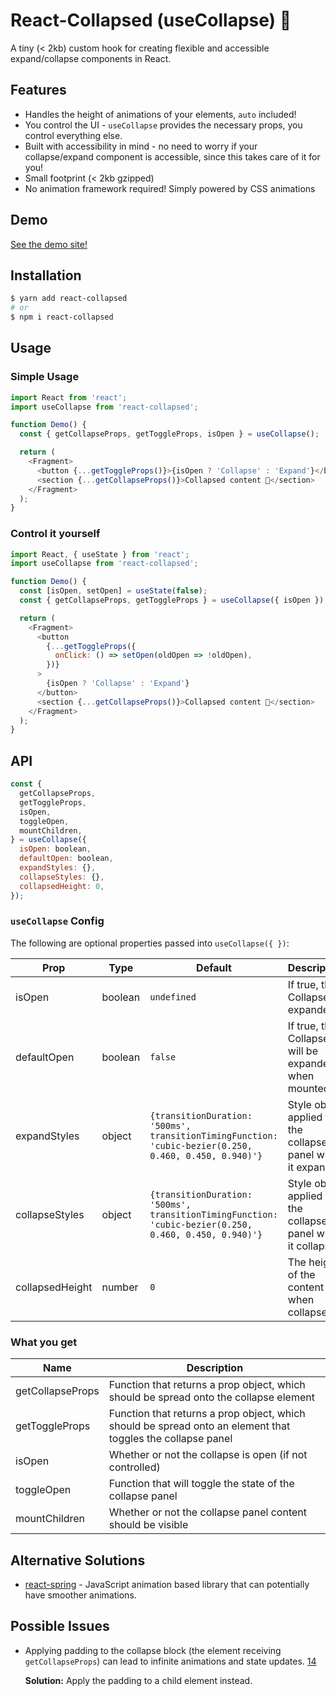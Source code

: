 # React-Collapsed (useCollapse) 🙈

A tiny (< 2kb) custom hook for creating flexible and accessible expand/collapse components in React.

## Features

- Handles the height of animations of your elements, `auto` included!
- You control the UI - `useCollapse` provides the necessary props, you control everything else.
- Built with accessibility in mind - no need to worry if your collapse/expand component is accessible, since this takes care of it for you!
- Small footprint (< 2kb gzipped)
- No animation framework required! Simply powered by CSS animations

## Demo

[See the demo site!](https://react-collapsed.netlify.com/)

## Installation

```bash
$ yarn add react-collapsed
# or
$ npm i react-collapsed
```

## Usage

### Simple Usage

```js
import React from 'react';
import useCollapse from 'react-collapsed';

function Demo() {
  const { getCollapseProps, getToggleProps, isOpen } = useCollapse();

  return (
    <Fragment>
      <button {...getToggleProps()}>{isOpen ? 'Collapse' : 'Expand'}</button>
      <section {...getCollapseProps()}>Collapsed content 🙈</section>
    </Fragment>
  );
}
```

### Control it yourself

```js
import React, { useState } from 'react';
import useCollapse from 'react-collapsed';

function Demo() {
  const [isOpen, setOpen] = useState(false);
  const { getCollapseProps, getToggleProps } = useCollapse({ isOpen });

  return (
    <Fragment>
      <button
        {...getToggleProps({
          onClick: () => setOpen(oldOpen => !oldOpen),
        })}
      >
        {isOpen ? 'Collapse' : 'Expand'}
      </button>
      <section {...getCollapseProps()}>Collapsed content 🙈</section>
    </Fragment>
  );
}
```

## API

```js
const {
  getCollapseProps,
  getToggleProps,
  isOpen,
  toggleOpen,
  mountChildren,
} = useCollapse({
  isOpen: boolean,
  defaultOpen: boolean,
  expandStyles: {},
  collapseStyles: {},
  collapsedHeight: 0,
});
```

### `useCollapse` Config

The following are optional properties passed into `useCollapse({ })`:

| Prop            | Type    | Default                                                                                               | Description                                                  |
| --------------- | ------- | ----------------------------------------------------------------------------------------------------- | ------------------------------------------------------------ |
| isOpen          | boolean | `undefined`                                                                                           | If true, the Collapse is expanded                            |
| defaultOpen     | boolean | `false`                                                                                               | If true, the Collapse will be expanded when mounted          |
| expandStyles    | object  | `{transitionDuration: '500ms', transitionTimingFunction: 'cubic-bezier(0.250, 0.460, 0.450, 0.940)'}` | Style object applied to the collapse panel when it expands   |
| collapseStyles  | object  | `{transitionDuration: '500ms', transitionTimingFunction: 'cubic-bezier(0.250, 0.460, 0.450, 0.940)'}` | Style object applied to the collapse panel when it collapses |
| collapsedHeight | number  | `0`                                                                                                   | The height of the content when collapsed                     |

### What you get

| Name             | Description                                                                                                 |
| ---------------- | ----------------------------------------------------------------------------------------------------------- |
| getCollapseProps | Function that returns a prop object, which should be spread onto the collapse element                       |
| getToggleProps   | Function that returns a prop object, which should be spread onto an element that toggles the collapse panel |
| isOpen           | Whether or not the collapse is open (if not controlled)                                                     |
| toggleOpen       | Function that will toggle the state of the collapse panel                                                   |
| mountChildren    | Whether or not the collapse panel content should be visible                                                 |

## Alternative Solutions

- [react-spring](https://www.react-spring.io/) - JavaScript animation based library that can potentially have smoother animations.

## Possible Issues

- Applying padding to the collapse block (the element receiving `getCollapseProps`) can lead to infinite animations and state updates. [14](https://github.com/roginfarrer/react-collapsed/issues/14)

  **Solution:** Apply the padding to a child element instead.
